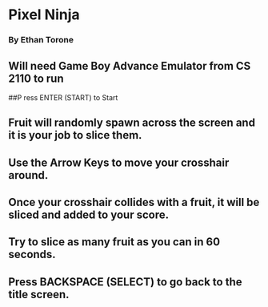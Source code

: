 # Pixel Ninja
### By Ethan Torone

## Will need Game Boy Advance Emulator from CS 2110 to run

##P ress ENTER (START) to Start

## Fruit will randomly spawn across the screen and it is your job to slice them. 
## Use the Arrow Keys to move your crosshair around. 
## Once your crosshair collides with a fruit, it will be sliced and added to your score. 
## Try to slice as many fruit as you can in 60 seconds.
## Press BACKSPACE (SELECT) to go back to the title screen.
